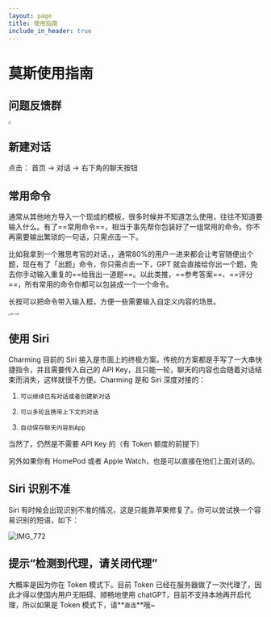 ```yaml
---
layout: page
title: 使用指南
include_in_header: true
---
```


# 莫斯使用指南

## 问题反馈群

<img src="https://oneyear2.kittenyang.com/charming/charming-intro/charming_wx_qr_code.JPG" style="zoom: 33%;" />

## 新建对话

点击： <kbd>首页</kbd> -> <kbd>对话</kbd> -> <kbd>右下角的聊天按钮</kbd>



## 常用命令

通常从其他地方导入一个现成的模板，很多时候并不知道怎么使用，往往不知道要输入什么。有了==常用命令==，相当于事先帮你包装好了一组常用的命令。你不再需要输出繁琐的一句话，只需点击一下。

比如我拿到一个雅思考官的对话，，通常80%的用户一进来都会让考官随便出个题，现在有了「出题」命令，你只需点击一下，GPT 就会直接给你出一个题，免去你手动输入重复的==给我出一道题==。以此类推，==参考答案==、==评分==，所有常用的命令你都可以包装成一个一个命令。

长按可以把命令带入输入框，方便一些需要输入自定义内容的场景。



<img src="./pics/command.png" alt="IMG_7688" style="zoom:25%;" />





## 使用 Siri

Charming 目前的 Siri 接入是市面上的终极方案。传统的方案都是手写了一大串快捷指令，并且需要传入自己的 API Key，且只能一轮，聊天的内容也会随着对话结束而消失，这样就很不方便。Charming 是和 Siri 深度对接的：

1. `可以继续已有对话或者创建新对话`

2. `可以多轮且携带上下文的对话`

3. `自动保存聊天内容到App`

当然了，仍然是不需要 API Key 的（有 Token 额度的前提下）

另外如果你有 HomePod 或者 Apple Watch，也是可以直接在他们上面对话的。



## Siri 识别不准

Siri 有时候会出现识别不准的情况，这是只能靠苹果修复了。你可以尝试换一个容易识别的短语，如下：

![IMG_772](https://oneyear2.kittenyang.com/charming/charming-intro/pics/siri_change_name.png)





## 提示“检测到代理，请关闭代理”

大概率是因为你在 Token 模式下。目前 Token 已经在服务器做了一次代理了，因此才得以使国内用户无阻碍、顺畅地使用 chatGPT，目前不支持本地再开启代理，所以如果是 Token 模式下，请**`直连`**哦~

